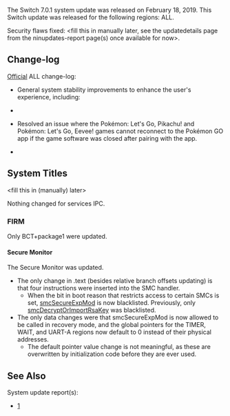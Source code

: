 The Switch 7.0.1 system update was released on February 18, 2019. This
Switch update was released for the following regions: ALL.

Security flaws fixed: \<fill this in manually later, see the
updatedetails page from the ninupdates-report page(s) once available for
now\>.

## Change-log

[Official](https://en-americas-support.nintendo.com/app/answers/detail/a_id/22525/p/897)
ALL change-log:

  - General system stability improvements to enhance the user's
    experience, including:

  - 
  - Resolved an issue where the Pokémon: Let's Go, Pikachu\! and
    Pokémon: Let's Go, Eevee\! games cannot reconnect to the Pokémon GO
    app if the game software was closed after pairing with the app.

  - 
## System Titles

\<fill this in (manually) later\>

Nothing changed for services IPC.

### FIRM

Only BCT+package1 were updated.

#### Secure Monitor

The Secure Monitor was updated.

  - The only change in .text (besides relative branch offsets updating)
    is that four instructions were inserted into the SMC handler.
      - When the bit in boot reason that restricts access to certain
        SMCs is set,
        [smcSecureExpMod](SMC#SecureExpMod.md##SecureExpMod "wikilink")
        is now blacklisted. Previously, only
        [smcDecryptOrImportRsaKey](SMC#DecryptOrImportRsaKey.md##DecryptOrImportRsaKey "wikilink")
        was blacklisted.
  - The only data changes were that smcSecureExpMod is now allowed to be
    called in recovery mode, and the global pointers for the TIMER,
    WAIT, and UART-A regions now default to 0 instead of their physical
    addresses.
      - The default pointer value change is not meaningful, as these are
        overwritten by initialization code before they are ever used.

## See Also

System update
    report(s):

  - [1](https://yls8.mtheall.com/ninupdates/reports.php?date=02-18-19_07-05-10&sys=hac)
